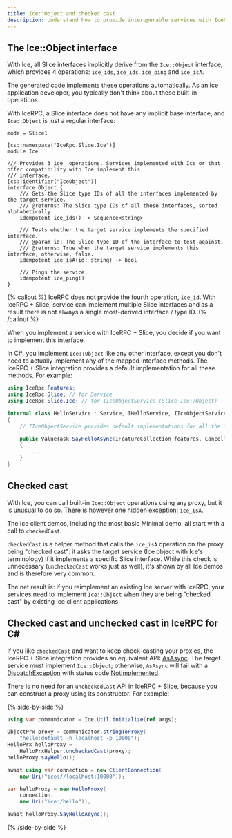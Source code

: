 ```yaml
---
title: Ice::Object and checked cast
description: Understand how to provide interoperable services with IceRPC + Slice.
---
```


## The Ice::Object interface

With Ice, all Slice interfaces implicitly derive from the `Ice::Object` interface, which provides 4 operations:
`ice_ids`, `ice_ids`, `ice_ping` and `ice_isA`.

The generated code implements these operations automatically. As an Ice application developer, you typically don't think
about these built-in operations.

With IceRPC, a Slice interface does not have any implicit base interface, and `Ice::Object` is just a regular interface:

```slice
mode = Slice1

[cs::namespace("IceRpc.Slice.Ice")]
module Ice

/// Provides 3 ice_ operations. Services implemented with Ice or that offer compatibility with Ice implement this
/// interface.
[cs::identifier("IceObject")]
interface Object {
    /// Gets the Slice type IDs of all the interfaces implemented by the target service.
    /// @returns: The Slice type IDs of all these interfaces, sorted alphabetically.
    idempotent ice_ids() -> Sequence<string>

    /// Tests whether the target service implements the specified interface.
    /// @param id: The Slice type ID of the interface to test against.
    /// @returns: True when the target service implements this interface; otherwise, false.
    idempotent ice_isA(id: string) -> bool

    /// Pings the service.
    idempotent ice_ping()
}
```
{% callout %}
IceRPC does not provide the fourth operation, `ice_id`. With IceRPC + Slice, service can implement multiple Slice
interfaces and as a result there is not always a single most-derived interface / type ID.
{% /callout %}

When you implement a service with IceRPC + Slice, you decide if you want to implement this interface.

In C#, you implement `Ice::Object` like any other interface, except you don't need to actually implement any of the
mapped interface methods. The IceRPC + Slice integration provides a default implementation for all these methods.
For example:

```csharp
using IceRpc.Features;
using IceRpc.Slice; // for Service
using IceRpc.Slice.Ice; // for IIceObjectService (Slice Ice::Object)

internal class HelloService : Service, IHelloService, IIceObjectService
{
    // IIceObjectService provides default implementations for all the ice_ operations.

    public ValueTask SayHelloAsync(IFeatureCollection features, CancellationToken cancellationToken)
    {
        ...
    }
}
```

## Checked cast

With Ice, you can call built-in `Ice::Object` operations using any proxy, but it is unusual to do so. There is however
one hidden exception: `ice_isA`.

The Ice client demos, including the most basic Minimal demo, all start with a call to `checkedCast`.

`checkedCast` is a helper method that calls the `ice_isA` operation on the proxy being "checked cast": it asks the
target service (Ice object with Ice's terminology) if it implements a specific Slice interface. While this check is
unnecessary (`uncheckedCast` works just as well), it's shown by all Ice demos and is therefore very common.

The net result is: if you reimplement an existing Ice server with IceRPC, your services need to implement `Ice::Object`
when they are being "checked cast" by existing Ice client applications.

## Checked cast and unchecked cast in IceRPC for C#

If you like `checkedCast` and want to keep check-casting your proxies, the IceRPC + Slice integration provides an
equivalent API: [AsAsync]. The target service must implement `Ice::Object`; otherwise, `AsAsync` will fail with a
[DispatchException] with status code [NotImplemented].

There is no need for an `uncheckedCast` API in IceRPC + Slice, because you can construct a proxy using its constructor.
For example:

{% side-by-side %}

```csharp {% title="Ice client in C#" %}
using var communicator = Ice.Util.initialize(ref args);

ObjectPrx proxy = communicator.stringToProxy(
    "hello:default -h localhost -p 10000");
HelloPrx helloProxy =
    HelloPrxHelper.uncheckedCast(proxy);
helloProxy.sayHello();
```

```csharp {% title="IceRPC + Slice client in C#" %}
await using var connection = new ClientConnection(
    new Uri("ice://localhost:10000"));

var helloProxy = new HelloProxy(
    connection,
    new Uri("ice:/hello"));

await helloProxy.SayHelloAsync();
```
{% /side-by-side %}

[AsAsync]: https://docs.testing.zeroc.com/api/csharp/api/IceRpc.Slice.Ice.ProxyExtensions.html#IceRpc_Slice_Ice_ProxyExtensions_AsAsync__1_IceRpc_Slice_IProxy_IceRpc_Features_IFeatureCollection_System_Threading_CancellationToken_
[DispatchException]: https://docs.testing.zeroc.com/api/csharp/api/IceRpc.DispatchException.html
[NotImplemented]: https://docs.testing.zeroc.com/api/csharp/api/IceRpc.StatusCode.html#NotImplemented
